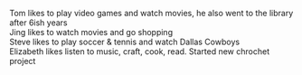 Tom likes to play video games and watch movies, he also went to the library after 6ish years<br />
Jing likes to watch movies and go shopping<br />
Steve likes to play soccer & tennis and watch Dallas Cowboys<br />
Elizabeth likes listen to music, craft, cook, read. Started new chrochet project
